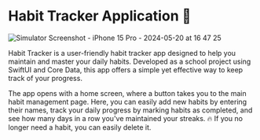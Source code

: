 # Habit Tracker Application 🎯

![Simulator Screenshot - iPhone 15 Pro - 2024-05-20 at 16 47 25](https://github.com/WedSal/HabitTracker/assets/145015579/e1f7bb5c-0bc4-433c-812a-27760a4466f4)

Habit Tracker is a user-friendly habit tracker app designed to help you 
maintain and master your daily habits. Developed as a school project using SwiftUI and Core Data, 
this app offers a simple yet effective way to keep track of your progress.

The app opens with a home screen, where a button takes you to the main habit management page. 
Here, you can easily add new habits by entering their names, track your daily progress by marking habits as completed, 
and see how many days in a row you've maintained your streaks. 🔥 If you no longer need a habit, you can easily delete it.


